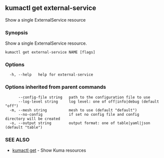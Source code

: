 ## kumactl get external-service

Show a single ExternalService resource

### Synopsis

Show a single ExternalService resource.

```
kumactl get external-service NAME [flags]
```

### Options

```
  -h, --help   help for external-service
```

### Options inherited from parent commands

```
      --config-file string   path to the configuration file to use
      --log-level string     log level: one of off|info|debug (default "off")
  -m, --mesh string          mesh to use (default "default")
      --no-config            if set no config file and config directory will be created
  -o, --output string        output format: one of table|yaml|json (default "table")
```

### SEE ALSO

* [kumactl get](kumactl_get.md)	 - Show Kuma resources

